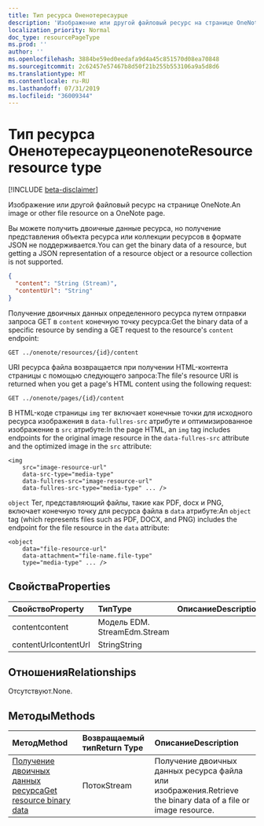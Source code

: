 ```yaml
---
title: Тип ресурса Оненотересаурце
description: 'Изображение или другой файловый ресурс на странице OneNote. '
localization_priority: Normal
doc_type: resourcePageType
ms.prod: ''
author: ''
ms.openlocfilehash: 3884be59ed0eedafa9d4a45c851570d08ea70848
ms.sourcegitcommit: 2c62457e57467b8d50f21b255b553106a9a5d8d6
ms.translationtype: MT
ms.contentlocale: ru-RU
ms.lasthandoff: 07/31/2019
ms.locfileid: "36009344"
---
```

# <a name="onenoteresource-resource-type"></a><span data-ttu-id="44dea-103">Тип ресурса Оненотересаурце</span><span class="sxs-lookup"><span data-stu-id="44dea-103">onenoteResource resource type</span></span>

[!INCLUDE [beta-disclaimer](../../includes/beta-disclaimer.md)]

<span data-ttu-id="44dea-104">Изображение или другой файловый ресурс на странице OneNote.</span><span class="sxs-lookup"><span data-stu-id="44dea-104">An image or other file resource on a OneNote page.</span></span> 

<span data-ttu-id="44dea-105">Вы можете получить двоичные данные ресурса, но получение представления объекта ресурса или коллекции ресурсов в формате JSON не поддерживается.</span><span class="sxs-lookup"><span data-stu-id="44dea-105">You can get the binary data of a resource, but getting a JSON representation of a resource object or a resource collection is not supported.</span></span>

<!-- {
  "blockType": "resource",
  "optionalProperties": [

  ],
  "@odata.type": "microsoft.graph.onenoteResource"
}-->

```json
{
  "content": "String (Stream)",
  "contentUrl": "String"
}

```
<span data-ttu-id="44dea-106">Получение двоичных данных определенного ресурса путем отправки запроса GET в `content` конечную точку ресурса:</span><span class="sxs-lookup"><span data-stu-id="44dea-106">Get the binary data of a specific resource by sending a GET request to the resource's `content` endpoint:</span></span>

```
GET ../onenote/resources/{id}/content
```

<span data-ttu-id="44dea-107">URI ресурса файла возвращается при получении HTML-контента страницы с помощью следующего запроса:</span><span class="sxs-lookup"><span data-stu-id="44dea-107">The file's resource URI is returned when you get a page's HTML content using the following request:</span></span>

```
GET ../onenote/pages/{id}/content
```

<span data-ttu-id="44dea-108">В HTML-коде страницы `img` тег включает конечные точки для исходного ресурса изображения в `data-fullres-src` атрибуте и оптимизированное изображение в `src` атрибуте:</span><span class="sxs-lookup"><span data-stu-id="44dea-108">In the page HTML, an `img` tag includes endpoints for the original image resource in the `data-fullres-src` attribute and the optimized image in the `src` attribute:</span></span>
```
<img 
    src="image-resource-url"  
    data-src-type="media-type"
    data-fullres-src="image-resource-url"  
    data-fullres-src-type="media-type" ... />
```

<span data-ttu-id="44dea-109">`object` Тег, представляющий файлы, такие как PDF, docx и PNG, включает конечную точку для ресурса файла в `data` атрибуте:</span><span class="sxs-lookup"><span data-stu-id="44dea-109">An `object` tag (which represents files such as PDF, DOCX, and PNG) includes the endpoint for the file resource in the `data` attribute:</span></span>

```
<object
    data="file-resource-url"
    data-attachment="file-name.file-type" 
    type="media-type" ... />
```

## <a name="properties"></a><span data-ttu-id="44dea-110">Свойства</span><span class="sxs-lookup"><span data-stu-id="44dea-110">Properties</span></span>
| <span data-ttu-id="44dea-111">Свойство</span><span class="sxs-lookup"><span data-stu-id="44dea-111">Property</span></span>     | <span data-ttu-id="44dea-112">Тип</span><span class="sxs-lookup"><span data-stu-id="44dea-112">Type</span></span>   |<span data-ttu-id="44dea-113">Описание</span><span class="sxs-lookup"><span data-stu-id="44dea-113">Description</span></span>|
|:---------------|:--------|:----------|
| <span data-ttu-id="44dea-114">content</span><span class="sxs-lookup"><span data-stu-id="44dea-114">content</span></span> | <span data-ttu-id="44dea-115">Модель EDM. Stream</span><span class="sxs-lookup"><span data-stu-id="44dea-115">Edm.Stream</span></span>||
| <span data-ttu-id="44dea-116">contentUrl</span><span class="sxs-lookup"><span data-stu-id="44dea-116">contentUrl</span></span> | <span data-ttu-id="44dea-117">String</span><span class="sxs-lookup"><span data-stu-id="44dea-117">String</span></span> ||

## <a name="relationships"></a><span data-ttu-id="44dea-118">Отношения</span><span class="sxs-lookup"><span data-stu-id="44dea-118">Relationships</span></span>
<span data-ttu-id="44dea-119">Отсутствуют.</span><span class="sxs-lookup"><span data-stu-id="44dea-119">None.</span></span>


## <a name="methods"></a><span data-ttu-id="44dea-120">Методы</span><span class="sxs-lookup"><span data-stu-id="44dea-120">Methods</span></span>
| <span data-ttu-id="44dea-121">Метод</span><span class="sxs-lookup"><span data-stu-id="44dea-121">Method</span></span>           | <span data-ttu-id="44dea-122">Возвращаемый тип</span><span class="sxs-lookup"><span data-stu-id="44dea-122">Return Type</span></span>    |<span data-ttu-id="44dea-123">Описание</span><span class="sxs-lookup"><span data-stu-id="44dea-123">Description</span></span>|
|:---------------|:--------|:----------|
|[<span data-ttu-id="44dea-124">Получение двоичных данных ресурса</span><span class="sxs-lookup"><span data-stu-id="44dea-124">Get resource binary data</span></span>](../api/resource-get.md) | <span data-ttu-id="44dea-125">Поток</span><span class="sxs-lookup"><span data-stu-id="44dea-125">Stream</span></span> |<span data-ttu-id="44dea-126">Получение двоичных данных ресурса файла или изображения.</span><span class="sxs-lookup"><span data-stu-id="44dea-126">Retrieve the binary data of a file or image resource.</span></span>|

<!-- uuid: 8fcb5dbc-d5aa-4681-8e31-b001d5168d79
2015-10-25 14:57:30 UTC -->
<!--
{
  "type": "#page.annotation",
  "description": "resource resource",
  "keywords": "",
  "section": "documentation",
  "tocPath": "",
  "suppressions": []
}
-->
